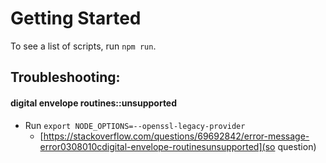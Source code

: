 # Getting Started

To see a list of scripts, run `npm run`.

## Troubleshooting:

#### digital envelope routines::unsupported

- Run `export NODE_OPTIONS=--openssl-legacy-provider`
  - [https://stackoverflow.com/questions/69692842/error-message-error0308010cdigital-envelope-routinesunsupported](so question)
